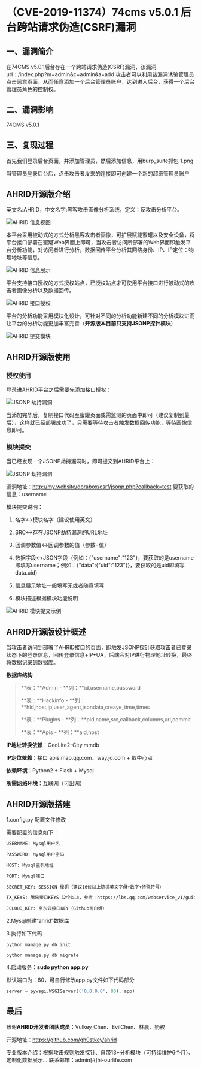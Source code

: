 # （CVE-2019-11374）74cms v5.0.1 后台跨站请求伪造(CSRF)漏洞

## 一、漏洞简介
在74CMS v5.0.1后台存在一个跨站请求伪造(CSRF)漏洞，该漏洞url：/index.php?m=admin&c=admin&a=add
攻击者可以利用该漏洞诱骗管理员点击恶意页面，从而任意添加一个后台管理员账户，达到进入后台，获得一个后台管理员角色的控制权。

## 二、漏洞影响
74CMS v5.0.1


## 三、复现过程
首先我们登录后台页面，并添加管理员，然后添加信息，用burp_suite抓包
1.png



当管理员登录后台后，点击攻击者发来的连接即可创建一个新的超级管理员账户

## **AHRID开源版介绍**

英文名:AHRID，中文名字:黑客攻击画像分析系统，定义：反攻击分析平台。

![AHRID 信息视图](images/0.png)

本平台采用被动式的方式分析黑客攻击者画像，可扩展赋能蜜罐以及安全设备，将平台接口部署在蜜罐Web界面上即可，当攻击者访问所部署的Web界面即触发平台分析功能，对访问者进行分析，数据回传平台分析其网络身份、IP、IP定位：物理地址等信息。

![AHRID 信息展示](images/1.png)

平台支持接口授权的方式授权站点，已授权站点才可使用平台接口进行被动式的攻击者画像分析以及数据回传。

![AHRID 接口授权](images/2.png)

平台的分析功能采用模块化设计，可针对不同的分析功能新建不同的分析模块进而让平台的分析功能更加丰富完善（**开源版本目前只支持JSONP探针模块**）

![AHRID 提交模块](images/3.png)



## **AHRID开源版使用**

### **授权使用**

登录进AHRID平台之后需要先添加接口授权：

![JSONP 劫持漏洞](images/2.png)

当添加完毕后，复制接口代码至蜜罐页面或需监测的页面中即可（建议复制到最后），这样就已经部署成功了，只需要等待攻击者触发数据回传功能，等待画像信息即可。

### **模块提交**

当已经发现一个JSONP劫持漏洞时，即可提交到AHRID平台上：



![JSONP 劫持漏洞](images/4.png)

漏洞地址：http://my.website/dorabox/csrf/jsonp.php?callback=test 要获取的信息：username

模块提交说明：
1.    名字<->模块名字（建议使用英文）

2.    SRC<->存在JSONP劫持漏洞的URL地址

3.    回调参数值<->回调参数的值（参数=值）

4.    数据字段<->JSON字段（例如：{"username":"123"}，要获取的是username即填写username；例如：{"data":{"uid":"123"}}，要获取的是uid即填写data.uid）

5.    信息展示地址一般填写无或者随意填写

6.    模块描述根据模块功能说明

![AHRID 模块提交示例](images/5.png)



## **AHRID开源版设计概述**

当攻击者访问到部署了AHRID接口的页面，即触发JSONP探针获取攻击者已登录状态下的登录信息，回传登录信息+IP+UA，后端会对IP进行物理地址转换，最终将数据记录到数据库。

**数据库结构**

>**表：**Admin - **列：**id,username,password
>
>**表：**Hackinfo - **列：**hid,host,ip,user_agent,jsondata,creaye_time,times
>
>**表：**Plugins - **列：**pid,name,src,callback,columns,url,commit
>
>**表：**Apis - **列：**aid,host

**IP地址转换依赖**：GeoLite2-City.mmdb

**IP定位依赖**：接口 apis.map.qq.com、way.jd.com + 取中心点

**依赖环境**：Python2 + Flask + Mysql

**所需网络环境**：互联网（可出网）

## **AHRID开源版搭建**

1.config.py 配置文件修改

需要配置的信息如下：

```txt
USERNAME: Mysql用户名

PASSWORD: Mysql用户密码

HOST: Mysql主机地址

PORT: Mysql端口

SECRET_KEY: SESSION 秘钥（建议16位以上随机英文字母+数字+特殊符号）

TX_KEYS: 腾讯接口KEYS（2个以上，参考：https://lbs.qq.com/webservice_v1/guide-ip.html ）

JCLOUD_KEY: 京东云接口KEY（Github可白嫖）
```

2.Mysql创建“ahrid”数据库

3.执行如下代码

```shell
python manage.py db init

python manage.py db migrate
```

4.启动服务：**sudo python app.py**

默认端口为：80，可自行修改app.py文件如下代码部分

```python
server = pywsgi.WSGIServer(('0.0.0.0', 80), app)
```

## **最后**

致谢**AHRID开发者团队成员**：Vulkey_Chen、EvilChen、林晨、奶权

开源地址：https://github.com/gh0stkey/ahrid

专业版本介绍：根据攻击规则触发探针、自带13+分析模块（可持续维护6个月）、定制化数据展示... 联系邮箱：admin[#]hi-ourlife.com
